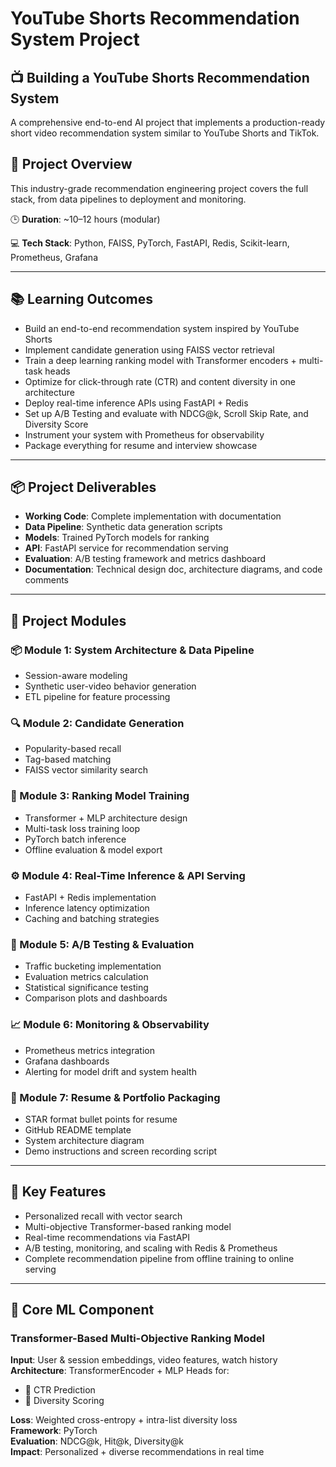 
# YouTube Shorts Recommendation System Project

## 📺 Building a YouTube Shorts Recommendation System

A comprehensive end-to-end AI project that implements a production-ready short video recommendation system similar to YouTube Shorts and TikTok.

## 🎯 Project Overview

This industry-grade recommendation engineering project covers the full stack, from data pipelines to deployment and monitoring.

🕒 **Duration**: ~10–12 hours (modular)

💻 **Tech Stack**: Python, FAISS, PyTorch, FastAPI, Redis, Scikit-learn, Prometheus, Grafana

---

## 📚 Learning Outcomes

- Build an end-to-end recommendation system inspired by YouTube Shorts  
- Implement candidate generation using FAISS vector retrieval  
- Train a deep learning ranking model with Transformer encoders + multi-task heads  
- Optimize for click-through rate (CTR) and content diversity in one architecture  
- Deploy real-time inference APIs using FastAPI + Redis  
- Set up A/B Testing and evaluate with NDCG@k, Scroll Skip Rate, and Diversity Score  
- Instrument your system with Prometheus for observability  
- Package everything for resume and interview showcase  

---

## 📦 Project Deliverables

- **Working Code**: Complete implementation with documentation  
- **Data Pipeline**: Synthetic data generation scripts  
- **Models**: Trained PyTorch models for ranking  
- **API**: FastAPI service for recommendation serving  
- **Evaluation**: A/B testing framework and metrics dashboard  
- **Documentation**: Technical design doc, architecture diagrams, and code comments  

---

## 🧱 Project Modules

### 📦 Module 1: System Architecture & Data Pipeline
- Session-aware modeling  
- Synthetic user-video behavior generation  
- ETL pipeline for feature processing  

### 🔍 Module 2: Candidate Generation
- Popularity-based recall  
- Tag-based matching  
- FAISS vector similarity search  

### 🧠 Module 3: Ranking Model Training
- Transformer + MLP architecture design  
- Multi-task loss training loop  
- PyTorch batch inference  
- Offline evaluation & model export  

### ⚙️ Module 4: Real-Time Inference & API Serving
- FastAPI + Redis implementation  
- Inference latency optimization  
- Caching and batching strategies  

### 🧪 Module 5: A/B Testing & Evaluation
- Traffic bucketing implementation  
- Evaluation metrics calculation  
- Statistical significance testing  
- Comparison plots and dashboards  

### 📈 Module 6: Monitoring & Observability
- Prometheus metrics integration  
- Grafana dashboards  
- Alerting for model drift and system health  

### 📄 Module 7: Resume & Portfolio Packaging
- STAR format bullet points for resume  
- GitHub README template  
- System architecture diagram  
- Demo instructions and screen recording script  

---

## 🚀 Key Features

- Personalized recall with vector search  
- Multi-objective Transformer-based ranking model  
- Real-time recommendations via FastAPI  
- A/B testing, monitoring, and scaling with Redis & Prometheus  
- Complete recommendation pipeline from offline training to online serving  

---

## 🧠 Core ML Component

### Transformer-Based Multi-Objective Ranking Model

**Input**: User & session embeddings, video features, watch history  
**Architecture**: TransformerEncoder + MLP Heads for:  
- 🎯 CTR Prediction  
- 🎨 Diversity Scoring  

**Loss**: Weighted cross-entropy + intra-list diversity loss  
**Framework**: PyTorch  
**Evaluation**: NDCG@k, Hit@k, Diversity@k  
**Impact**: Personalized + diverse recommendations in real time
